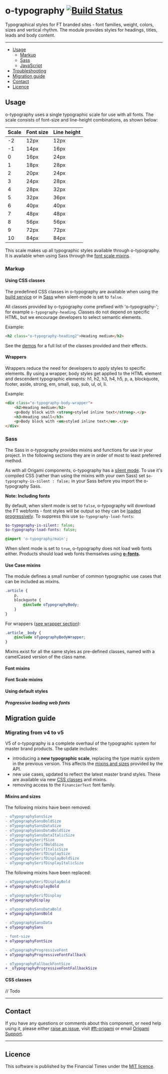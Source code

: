 # o-typography [![Build Status](https://circleci.com/gh/Financial-Times/o-typography.png?style=shield&circle-token=9ca314332de2a9b6a80eb8477e097d9acbc96e0b)](https://circleci.com/gh/Financial-Times/o-typography)

Typographical styles for FT branded sites - font families, weight, colors, sizes and vertical rhythm. The module provides styles for headings, titles, leads and body content.

----

- [Usage](#usage)
	- [Markup](#markup)
	- [Sass](#sass)
	- [JavaScript](#javascript)
- [Troubleshooting](#troubleshooting)
- [Migration guide](#migration-guide)
- [Contact](#contact)
- [Licence](#licence)


## Usage

o-typography uses a single typographic scale for use with all fonts. The scale consists of font-size and line-height combinations, as shown below:

| Scale | Font size | Line height |
|------ |---------- |------------ |
|    -2 |      12px |        12px |
|    -1 |      14px |        16px |
|     0 |      16px |        24px |
|     1 |      18px |        28px |
|     2 |      20px |        24px |
|     3 |      24px |        28px |
|     4 |      28px |        32px |
|     5 |      32px |        36px |
|     6 |      40px |        40px |
|     7 |      48px |        48px |
|     8 |      56px |        56px |
|     9 |      72px |        72px |
|    10 |      84px |        84px |

This scale makes up all typographic styles available through o-typography. It is available when using Sass through the [font scale mixins](#font-scale-mixins).

### Markup

#### Using CSS classes

The predefined CSS classes in o-typography are available when using the [build service](#) or in [Sass](#sass) when silent-mode is set to `false`.

All classes provided by o-typography come prefixed with 'o-typography-'; for example `o-typography-heading`. Classes do not depend on specific HTML, but we encourage developers to select semantic elements.

Example:

```html
<h2 class="o-typography-heading2">Heading medium</h2>
```

See the [demos]() for a full list of the classes provided and their effects.

#### Wrappers

Wrappers reduce the need for developers to apply styles to specific elements. By using a wrapper, body styles get applied to the HTML element and descendent typographic elements: h1, h2, h3, h4, h5, p, a, blockquote, footer, aside, strong, em, small, sup, sub, ul, ol, li.

Example:

```html
<div class="o-typography-body-wrapper">
	<h2>Heading medium</h2>
	<p>Body block with <strong>styled inline text</strong>.</p>
	<h3>Heading small</h3>
	<p>Body block with <em>styled inline text</em>.</p>
</div>
```

### Sass

The Sass in o-typography provides mixins and functions for use in your project. In the following sections they are in order of most to least preferred method.

As with all Origami components, o-typography has a [silent mode](http://origami.ft.com/docs/syntax/scss/#silent-styles). To use it's compiled CSS (rather than using the mixins with your own Sass) set `$o-typography-is-silent : false;` in your Sass before you import the o-typography Sass.

**Note: Including fonts**

By default, when silent mode is set to `false`, o-typography will download the FT webfonts - font styles will be output so they can be [loaded progressively](#progressive-loading-web-fonts). To suppress this use `$o-typography-load-fonts`:

```sass
$o-typography-is-silent: false;
$o-typography-load-fonts: false;

@import 'o-typography/main';
```

When silent mode is set to `true`, o-typography does not load web fonts either. Products should load web fonts themselves using **[o-fonts](https://github.com/financial-times/o-fonts).**

#### Use Case mixins

The module defines a small number of common typographic use cases that can be included as mixins.

```scss
.article {
	p,
	blockquote {
		@include oTypographyBody;
	}
}
```

For wrappers ([see wrapper section](#wrapper)):

```scss
.article__body {
	@include oTypographyBodyWrapper;
}
```

Mixins exist for all the same styles as pre-defined classes, named with a camelCased version of the class name.

#### Font mixins


#### Font Scale mixins


#### Using default styles


##### Progressive loading web fonts


## Migration guide

### Migrating from v4 to v5

V5 of o-typography is a complete overhaul of the typographic system for master brand products. The update includes:

- introducing a **new typographic scale**, replacing the type matrix system in the previous version. This affects the [mixins and sizes](#mixins-and-sizes) provided by the API.
- new use cases, updated to reflect the latest master brand styles. These are available via new [CSS classes](#css-classes) and mixins.
- removing access to the `FinancierText` font family.

#### Mixins and sizes

The following mixins have been removed:

```diff
- oTypographySansSize
- oTypographySansBoldSize
- oTypographySansDataSize
- oTypographySansDataBoldSize
- oTypographySansDataItalicSize
- oTypographySerifSize
- oTypographySerifBoldSize
- oTypographySerifItalicSize
- oTypographySerifDisplaySize
- oTypographySerifDisplayBoldSize
- oTypographySerifDisplayItalicSize
```

The following mixins have been replaced:

```diff
- oTypographySerifDisplayBold
+ oTypographyDisplayBold

- oTypographySerifDisplay
+ oTypographyDisplay

- oTypographySansDataBold
+ oTypographySansBold

- oTypographySansData
+ oTypographySans

- font-size
+ oTypographyFontSize

- oTypographyProgressiveFont
+ oTypographyProgressiveFontFallback

- oTypographyFallbackFontSize
+ _oTypographyProgressiveFontFallbackSize
```

#### CSS classes

// Todo

---

## Contact

If you have any questions or comments about this component, or need help using it, please either [raise an issue](https://github.com/Financial-Times/o-typography/issues), visit [#ft-origami](https://financialtimes.slack.com/messages/ft-origami/) or email [Origami Support](mailto:origami-support@ft.com).

----

## Licence

This software is published by the Financial Times under the [MIT licence](http://opensource.org/licenses/MIT).
